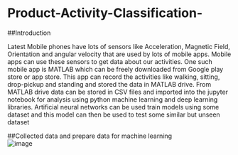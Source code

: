 # Product-Activity-Classification-
##Introduction 

Latest Mobile phones have lots of sensors like Acceleration, Magnetic Field, Orientation and angular velocity that are used by lots of mobile apps. Mobile apps can use these sensors to get data about our activities. One such mobile app is MATLAB which can be freely downloaded from Google play store or app store. This app can record the activities like walking, sitting, drop-pickup and standing and stored the data in MATLAB drive. From MATLAB drive data can be stored in CSV files and imported into the jupyter notebook for analysis using python machine learning and deep learning libraries. Artificial neural networks can be used train models using some dataset and this model can then be used to test some similar but unseen dataset

##Collected data and prepare data for machine learning   
![image](https://user-images.githubusercontent.com/81532727/117134395-6facd300-ad9d-11eb-9eec-a4652085b4a8.png)
